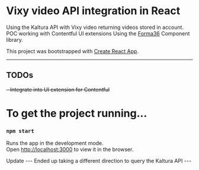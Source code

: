 # Vixy video API integration in React

Using the Kaltura API with Vixy video returning videos stored in account.
POC working with Contentful UI extensions
Using the [Forma36](https://f36-storybook.contentful.com/) Component library.

This project was bootstrapped with [Create React App](https://github.com/facebook/create-react-app).

---

## TODOs
~~- Integrate into UI extension for Contentful~~

# To get the project running...
### `npm start`

Runs the app in the development mode.\
Open [http://localhost:3000](http://localhost:3000) to view it in the browser.

Update
--- Ended up taking a different direction to query the Kaltura API ---
